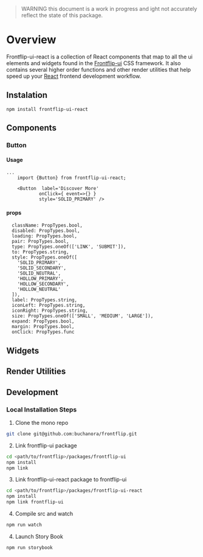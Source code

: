 > WARNING this document is a work in progress and ight not accurately reflect the state of this package.
# Overview
Frontflip-ui-react is a collection of React components that map to all the ui elements and widgets found in the [Frontflip-ui](https://github.com/buchanora/frontflip/tree/master/packages/frontflip-ui) CSS framework. It also contains several higher order functions and other render utilities that help speed up your [React](https://facebook.github.io/react) frontend development workflow.

## Instalation
`npm install frontflip-ui-react`

## Components

### Button
#### Usage
```
...
    import {Button} from frontflip-ui-react;

    <Button  label='Discover More'
            onClick={ event=>{} }
            style='SOLID_PRIMARY' />
```

#### props
```
  className: PropTypes.bool,
  disabled: PropTypes.bool,
  loading: PropTypes.bool,
  pair: PropTypes.bool,
  type: PropTypes.oneOf(['LINK', 'SUBMIT']),
  to: PropTypes.string,
  style: PropTypes.oneOf([
    'SOLID_PRIMARY', 
    'SOLID_SECONDARY', 
    'SOLID_NEUTRAL', 
    'HOLLOW_PRIMARY', 
    'HOLLOW_SECONDARY', 
    'HOLLOW_NEUTRAL'
  ]),
  label: PropTypes.string,
  iconLeft: PropTypes.string,
  iconRight: PropTypes.string,
  size: PropTypes.oneOf(['SMALL', 'MEDIUM', 'LARGE']),
  expand: PropTypes.bool,
  margin: PropTypes.bool,
  onClick: PropTypes.func
```

## Widgets

## Render Utilities

## Development
### Local Installation Steps
1. Clone the mono repo
```bash
git clone git@github.com:buchanora/frontflip.git
```
2. Link frontflip-ui package
```bash
cd <path/to/frontflip>/packages/frontflip-ui
npm install
npm link
```
3. Link frontflip-ui-react package to frontflip-ui
```bash
cd <path/to/frontflip>/packages/frontflip-ui-react
npm install
npm link frontflip-ui
```
4. Compile src and watch 
```bash 
npm run watch
```

4. Launch Story Book 
```bash 
npm run storybook
```

